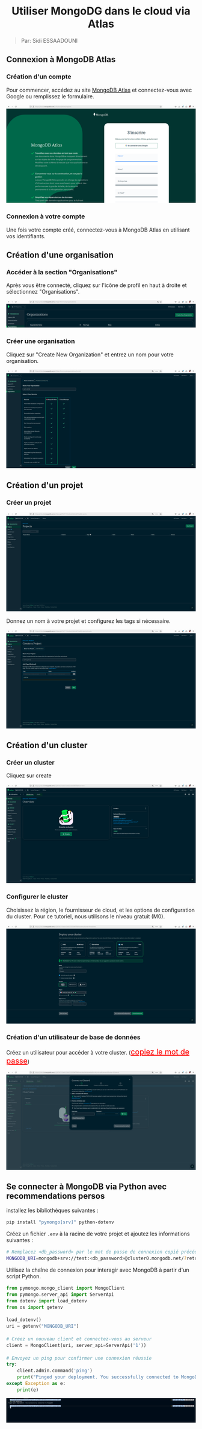 <style>
    h1 {
        text-align: center;
    }
</style>

# Utiliser MongoDG dans le cloud via Atlas

> Par: Sidi ESSAADOUNI

## Connexion à MongoDB Atlas

### Création d'un compte

Pour commencer, accédez au site [MongoDB Atlas](https://www.mongodb.com/fr-fr/cloud/atlas/register) et connectez-vous avec Google ou remplissez le formulaire.

![Page d'inscription MongoDB Atlas](./img/capture1.png)

### Connexion à votre compte

Une fois votre compte créé, connectez-vous à MongoDB Atlas en utilisant vos identifiants.

## Création d'une organisation

### Accéder à la section "Organisations"

Après vous être connecté, cliquez sur l'icône de profil en haut à droite et sélectionnez "Organisations".

![Page de connexion MongoDB Atlas](./img/capture2.png)

### Créer une organisation

Cliquez sur "Create New Organization" et entrez un nom pour votre organisation.

![Accès à la section Organisations](./img/capture3.png)

## Création d'un projet

### Créer un projet

![Création d'un projet](./img/capture4.png)

Donnez un nom à votre projet et configurez les tags si nécessaire.

![Création d'un projet](./img/capture5.png)

## Création d'un cluster

### Créer un cluster

Cliquez sur create

![Créer un cluster](./img/capture6.png)

### Configurer le cluster

Choisissez la région, le fournisseur de cloud, et les options de configuration du cluster. Pour ce tutoriel, nous utilisons le niveau gratuit (M0).

![Configuration du cluster](./img/capture7.png)

### Création d'un utilisateur de base de données

Créez un utilisateur pour accéder à votre cluster. (<span style="color: red; font-size: 20px; text-decoration: underline;">copiez le mot de passe</span>)

![Création d'un utilisateur](./img/capture8.png)

## Se connecter à MongoDB via Python avec recommendations persos

installez les bibliothèques suivantes :

```bash
pip install "pymongo[srv]" python-dotenv
```

Créez un fichier `.env` à la racine de votre projet et ajoutez les informations suivantes :

```bash
# Remplacez <db_password> par le mot de passe de connexion copié précédemment
MONGODB_URI=mongodb+srv://test:<db_password>@cluster0.mongodb.net/?retryWrites=true&w=majority
```

Utilisez la chaîne de connexion pour interagir avec MongoDB à partir d'un script Python.

```python
from pymongo.mongo_client import MongoClient
from pymongo.server_api import ServerApi
from dotenv import load_dotenv
from os import getenv

load_dotenv()
uri = getenv("MONGODB_URI")

# Créez un nouveau client et connectez-vous au serveur
client = MongoClient(uri, server_api=ServerApi('1'))

# Envoyez un ping pour confirmer une connexion réussie
try:
    client.admin.command('ping')
    print("Pinged your deployment. You successfully connected to MongoDB!")
except Exception as e:
    print(e)
```

![Résultat de la connexion](./img/capture11.png)